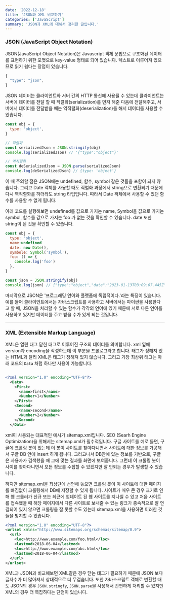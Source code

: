 ```yaml
---
date: '2022-12-18'
title: 'JSON과 XML 비교하기'
categories: ['JavaScript']
summary: 'JSON과 XML에 대해서 정리한 글입니다.'
---
```


### JSON (JavaScript Object Notation)

JSON(JavaScript Object Notation)은 Javascript 객체 문법으로 구조화된 데이터를 표현하기 위한 포맷으로 key-value 형태로 되어 있습니다. 텍스트로 이루어져 있으므로 읽기 쉽다는 장점이 있습니다.

```js
{
  "type": "json",
}
```

JSON 데이터는 클라이언트와 서버 간의 HTTP 통신에 사용될 수 있는데 클라이언트는 서버에 데이터를 전달 할 때 직렬화(serialization)를 먼저 해준 다음에 전달해주고, 서버에서 데이터를 전달받을 때는 역직렬화(deserialization)를 해서 데이터를 사용할 수 있습니다.

```js
const obj = {
  type: 'object',
}

// 직렬화
const serializedJson = JSON.stringify(obj)
console.log(serializedJson) // '{"type":"object"}'

// 역직렬화
const deSerializedJson = JSON.parse(serializedJson)
console.log(deSerializedJson) // {type: 'object'}
```

이 때 주의할 점은 JSON에는 undefined, 함수, symbol 같은 것들을 포함이 되지 않습니다. 그리고 Date 객체를 사용할 때도 직렬화 과정에서 string으로 변환되기 때문에 다시 역직렬화를 하더라도 string 타입입니다. 따라서 Date 객체에서 사용할 수 있던 함수를 사용할 수 없게 됩니다.

아래 코드를 실행해보면 undefined를 값으로 가지는 name, Symbol을 값으로 가지는 symbol, 함수를 값으로 가지는 foo 가 없는 것을 확인할 수 있습니다. date 또한 string이 된 것을 확인할 수 있습니다.

```js
const obj = {
  type: 'object',
  name:undefined
  date: new Date(),
  symbole: Symbol('symbol'),
  foo: () => {
    console.log('foo')
  },
}

const json = JSON.stringify(obj)
console.log(json) // {"type":"object","date":"2023-01-13T03:09:07.445Z"}

```

마지막으로 JSON은 '프로그래밍 언어와 플랫폼에 독립적이다.'라는 특징이 있습니다. 예를 들어 클라이언트에서는 자바스크립트를 사용하고 서버에서는 파이썬을 사용한다고 할 때, JSON을 처리할 수 있는 함수가 각각의 언어에 있기 때문에 서로 다른 언어를 사용하고 있지만 데이터를 주고 받을 수가 있게 되는 것입니다.

---

### XML (Extensible Markup Language)

XML은 열린 태그 닫힌 태그로 이루어진 구조의 데이터를 의미합니다. xml 옆에 version과 encoding을 작성하는데 이 부분을 프롤로그라고 합니다. 태그가 정해져 있는 HTML과 달리 XML은 태그가 정해져 있지 않습니다. 그리고 가장 최상위 태그는 아래 코드의 `Data` 처럼 하나만 사용이 가능합니다.

```xml

<?xml version="1.0" encoding="UTF-8"?>
  <Data>
    <First>
      <name>first</name>
      <Number>1</Number>
    </First>
    <Second>
      <name>second</name>
      <Number>2</Number>
    </Second>
  </Data>

```

xml이 사용되는 대표적인 예시가 sitemap.xml입니다. SEO (Searh Engine Optimization)을 위해서는 sitemap.xml가 필수적입니다. 구글 사이트를 예로 들면, 구글에 크롤링 봇이 있는데 이 봇이 사이트를 찾아다니면서 사이트에 대한 정보를 가공해서 구글 DB 안에 insert 하게 됩니다. 그리고나서 DB안에 있는 정보를 기반으로, 구글은 사용자가 검색했을 때 그에 맞는 결과를 화면에 보여줍니다. 그런데 이 크롤링 봇이 사이를 찾아다니면서 모든 정보를 수집할 수 있겠지만 잘 안되는 경우가 발생할 수 있습니다.

하지만 sitemap.xml을 최상단에 선언해 놓으면 크롤링 봇이 이 사이트에 대한 페이지를 빠짐없이 크롤링해서 DB에 저장할 수 있게 됩니다. 사이트가 매우 큰 경우 크기로 인해 웹 크롤러가 신규 또는 최근에 업데이트 된 웹 사이트를 지나칠 수 있고 처음 사이트를 접속했을 때 해당 페이지에서 다른 사이트로 보내줄 수 있는 링크가 종속적으로 잘 연결되어 있지 않으면 크롤링을 잘 못할 수도 있는데 sitemap.xml을 사용하면 이러한 것들을 방지할 수 있습니다.

```xml
<?xml version="1.0" encoding="UTF-8"?>
<urlset xmlns="http://www.sitemaps.org/schemas/sitemap/0.9">
  <url>
    <loc>http://www.example.com/foo.html</loc>
    <lastmod>2018-06-04</lastmod>
    <loc>http://www.example.com/abc.html</loc>
    <lastmod>2018-06-04</lastmod>
  </url>
</urlset>
```

XML과 JSON과 비교해보면 XML같은 경우 닫는 태그가 필요하기 때문에 JSON 보다 글자수가 더 많아져서 상대적으로 더 무겁습니다. 또한 자바스크립트 객체로 변환할 때도 JSON의 경우 `JSON.stringfy`, `JSON.parse`을 사용해서 간편하게 처리할 수 있지만 XML의 경우 더 복잡하다는 단점이 있습니다.
